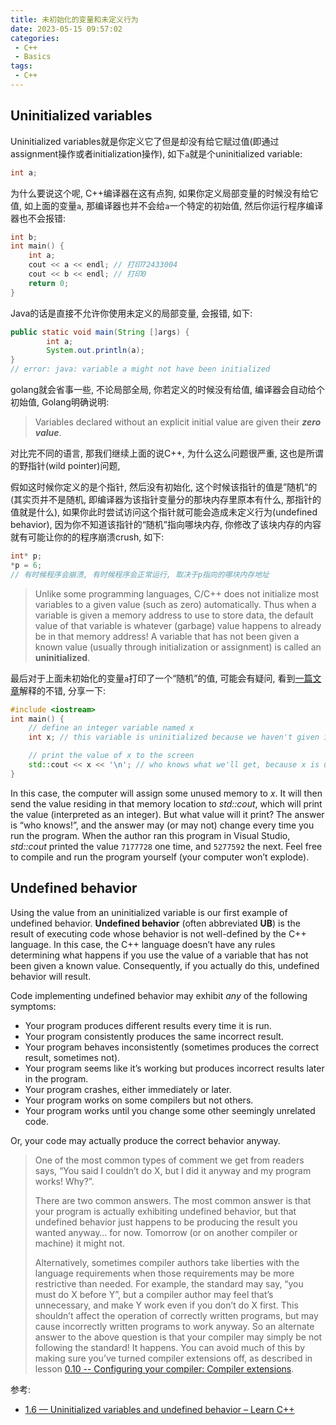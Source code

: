 ```yaml
---
title: 未初始化的变量和未定义行为
date: 2023-05-15 09:57:02
categories:
 - C++
 - Basics
tags:
 - C++
---
```


## Uninitialized variables

Uninitialized variables就是你定义它了但是却没有给它赋过值(即通过assignment操作或者initialization操作), 如下`a`就是个uninitialized variable:

```c++
int a; 
```

为什么要说这个呢, C++编译器在这有点狗, 如果你定义局部变量的时候没有给它值, 如上面的变量`a`, 那编译器也并不会给`a`一个特定的初始值, 然后你运行程序编译器也不会报错:

```c++
int b;
int main() {
    int a;
    cout << a << endl; // 打印72433004
    cout << b << endl; // 打印0
    return 0;
}
```

Java的话是直接不允许你使用未定义的局部变量, 会报错, 如下:

```java
public static void main(String []args) {
        int a;
        System.out.println(a);
}
// error: java: variable a might not have been initialized
```

golang就会省事一些, 不论局部全局, 你若定义的时候没有给值, 编译器会自动给个初始值, Golang明确说明:

> Variables declared without an explicit initial value are given their ***zero value***. 

对比完不同的语言, 那我们继续上面的说C++, 为什么这么问题很严重, 这也是所谓的野指针(wild pointer)问题, 

假如这时候你定义的是个指针, 然后没有初始化, 这个时候该指针的值是”随机“的(其实页并不是随机, 即编译器为该指针变量分的那块内存里原本有什么, 那指针的值就是什么), 如果你此时尝试访问这个指针就可能会造成未定义行为(undefined behavior), 因为你不知道该指针的“随机”指向哪块内存, 你修改了该块内存的内容就有可能让你的的程序崩溃crush, 如下:

```c++
int* p;
*p = 6;
// 有时候程序会崩溃, 有时候程序会正常运行, 取决于p指向的哪块内存地址
```

> Unlike some programming languages, C/C++ does not initialize most variables to a given value (such as zero) automatically. Thus when a variable is given a memory address to use to store data, the default value of that variable is whatever (garbage) value happens to already be in that memory address! A variable that has not been given a known value (usually through initialization or assignment) is called an **uninitialized**.

最后对于上面未初始化的变量`a`打印了一个“随机”的值, 可能会有疑问, 看到[一篇文章](https://www.learncpp.com/cpp-tutorial/uninitialized-variables-and-undefined-behavior/)解释的不错, 分享一下:

```c++
#include <iostream>
int main() {
    // define an integer variable named x
    int x; // this variable is uninitialized because we haven't given it a value

    // print the value of x to the screen
    std::cout << x << '\n'; // who knows what we'll get, because x is uninitialized
}
```

In this case, the computer will assign some unused memory to *x*. It will then send the value residing in that memory location to *std::cout*, which will print the value (interpreted as an integer). But what value will it print? The answer is “who knows!”, and the answer may (or may not) change every time you run the program. When the author ran this program in Visual Studio, *std::cout* printed the value `7177728` one time, and `5277592` the next. Feel free to compile and run the program yourself (your computer won’t explode).

## Undefined behavior

Using the value from an uninitialized variable is our first example of undefined behavior. **Undefined behavior** (often abbreviated **UB**) is the result of executing code whose behavior is not well-defined by the C++ language. In this case, the C++ language doesn’t have any rules determining what happens if you use the value of a variable that has not been given a known value. Consequently, if you actually do this, undefined behavior will result.

Code implementing undefined behavior may exhibit *any* of the following symptoms:

- Your program produces different results every time it is run.
- Your program consistently produces the same incorrect result.
- Your program behaves inconsistently (sometimes produces the correct result, sometimes not).
- Your program seems like it’s working but produces incorrect results later in the program.
- Your program crashes, either immediately or later.
- Your program works on some compilers but not others.
- Your program works until you change some other seemingly unrelated code.

Or, your code may actually produce the correct behavior anyway.

> One of the most common types of comment we get from readers says, “You said I couldn’t do X, but I did it anyway and my program works! Why?”.
>
> There are two common answers. The most common answer is that your program is actually exhibiting undefined behavior, but that undefined behavior just happens to be producing the result you wanted anyway… for now. Tomorrow (or on another compiler or machine) it might not.
>
> Alternatively, sometimes compiler authors take liberties with the language requirements when those requirements may be more restrictive than needed. For example, the standard may say, “you must do X before Y”, but a compiler author may feel that’s unnecessary, and make Y work even if you don’t do X first. This shouldn’t affect the operation of correctly written programs, but may cause incorrectly written programs to work anyway. So an alternate answer to the above question is that your compiler may simply be not following the standard! It happens. You can avoid much of this by making sure you’ve turned compiler extensions off, as described in lesson [0.10 -- Configuring your compiler: Compiler extensions](https://www.learncpp.com/cpp-tutorial/configuring-your-compiler-compiler-extensions/). 

参考:

- [1.6 — Uninitialized variables and undefined behavior – Learn C++](https://www.learncpp.com/cpp-tutorial/uninitialized-variables-and-undefined-behavior/)
